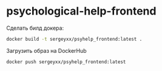 # psychological-help-frontend

Сделать билд докера:
```bash
docker build -t sergeyxx/psyhelp_frontend:latest .
```

Загрузить образ на DockerHub
```bash
docker push sergeyxx/psyhelp_frontend:latest
```

